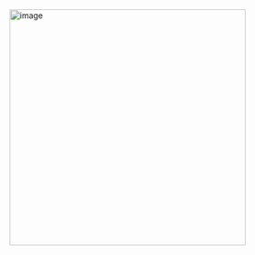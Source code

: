 <img width="413" alt="image" src="https://github.com/user-attachments/assets/407c443f-7c5b-4c14-ae9f-c235509752e5" />
